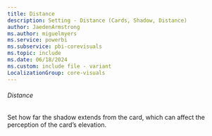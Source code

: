 ```yaml
---
title: Distance
description: Setting - Distance (Cards, Shadow, Distance)
author: JaedenArmstrong
ms.author: miguelmyers
ms.service: powerbi
ms.subservice: pbi-corevisuals
ms.topic: include
ms.date: 06/18/2024
ms.custom: include file - variant
LocalizationGroup: core-visuals
---
```

###### Distance

Set how far the shadow extends from the card, which can affect the perception of the card’s elevation.
